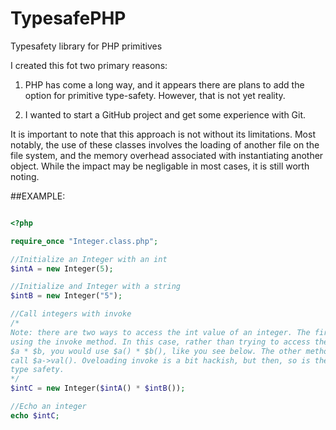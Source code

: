 TypesafePHP
===========

Typesafety library for PHP primitives

I created this fot two primary reasons:

1.  PHP has come a long way, and it appears there are plans to add the option for
primitive type-safety. However, that is not yet reality. 

2.  I wanted to start a GitHub project and get some experience with Git.


It is important to note that this approach is not without its limitations. Most
notably, the use of these classes involves the loading of another file on the 
file system, and the memory overhead associated with instantiating another 
object. While the impact may be negligable in most cases, it is still worth
noting.  


##EXAMPLE: 

```php

<?php

require_once "Integer.class.php";

//Initialize an Integer with an int
$intA = new Integer(5);

//Initialize and Integer with a string
$intB = new Integer("5");

//Call integers with invoke
/*
Note: there are two ways to access the int value of an integer. The first is
using the invoke method. In this case, rather than trying to access the int like
$a * $b, you would use $a() * $b(), like you see below. The other methods is to
call $a->val(). Oveloading invoke is a bit hackish, but then, so is the lack of
type safety.
*/
$intC = new Integer($intA() * $intB());

//Echo an integer 
echo $intC;

```

